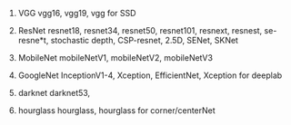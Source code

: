 1. VGG
    vgg16, vgg19, vgg for SSD

2. ResNet
    resnet18, resnet34, resnet50, resnet101, resnext, resnest, se-resne\*t, stochastic depth, CSP-resnet, 2.5D, SENet, SKNet

3. MobileNet
    mobileNetV1, mobileNetV2, mobileNetV3

4. GoogleNet
    InceptionV1-4, Xception, EfficientNet, Xception for deeplab

5. darknet
    darknet53, 

6. hourglass
    hourglass, hourglass for corner/centerNet